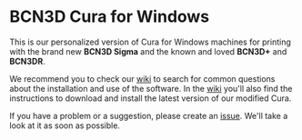 # BCN3D Cura for Windows
This is our personalized version of Cura for Windows machines for printing with the brand new **BCN3D Sigma** and the known and loved **BCN3D+** and **BCN3DR**.

We recommend you to check our [wiki](https://github.com/BCN3D/BCN3D-Cura-Windows/wiki) to search for common questions about the installation and use of the software.
In the [wiki](https://github.com/BCN3D/BCN3D-Cura-Windows/wiki) you'll also find the instructions to download and install the latest version of our modified Cura.

If you have a problem or a suggestion, please create an [issue](https://github.com/BCN3D/BCN3D-Cura-Windows/issues). We'll take a look at it as soon as possible.